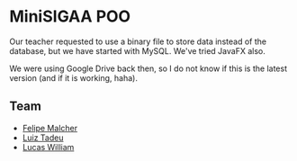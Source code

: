 # MiniSIGAA POO

Our teacher requested to use a binary file to store data instead of the database, but we have started with MySQL.
We've tried JavaFX also.

We were using Google Drive back then, so I do not know if this is the latest version (and if it is working, haha).

## Team

- [Felipe Malcher](https://github.com/malchrDev)
- [Luiz Tadeu](https://github.com/tadeudiniz)
- [Lucas William](https://github.com/lucaswilliameufrasio)

